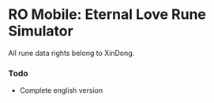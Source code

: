 # RO Mobile: Eternal Love Rune Simulator

All rune data rights belong to XinDong.

### Todo 

- Complete english version
